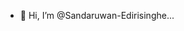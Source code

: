 - 👋 Hi, I’m @Sandaruwan-Edirisinghe...

<!---
Sandaruwan-Edirisinghe/Sandaruwan-Edirisinghe is a ✨ special ✨ repository because its `README.md` (this file) appears on your GitHub profile.
You can click the Preview link to take a look at your changes.
--->

